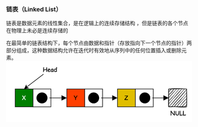 ### 链表（Linked List）
链表是数据元素的线性集合，是在逻辑上的连续存储结构 ，但是链表的各个节点在物理上未必是连续存储的

在最简单的链表结构下，每个节点由数据和指针（存放指向下一个节点的指针）两部分组成，这种数据结构允许在迭代时有效地从序列中的任何位置插入或删除元素。
![img.png](../../../../../../../docs/public/images/img.png)